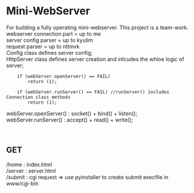 # Mini-WebServer

For building a fully operating mini-webserver.
This project is a team-work.
<br>
webserver connection part = up to me
<br>
server config parser = up to kyulim
<br>
request parser = up to nttmxk
<br>
Config class defines server config; <br>
HttpServer class defines server creation and inlcudes the whloe logic of server; <br>

```
	if (webServer.openServer() == FAIL)
		return (1);

	if (webServer.runServer() == FAIL) //runServer() includes Connection class methods
		return (1);
```
webServer.openServer() : socket() + bind() + listen(); <br>
webServer.runServer() : accept() + read() + write(); <br>

<br>
<h2> GET </h2>
/home : index.html <br>
/server : server.html <br>
/submit : cgi request => use pyinstaller to create submit execfile in www/cgi-bin

